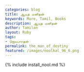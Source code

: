 ```yaml
---  
categories: blog  
title: ஆயுத மனிதன்
keywords: More, Tamil, Books  
description: ஆயுத மனிதன்
author: Tamilan  
layout: Ruby  
tags:     
- ஜெயபாரதன்
permalink: the_man_of_destiny  
featured: /images/noolkal_96_6.png  
---  
```

{% include install_nool.md %}  
